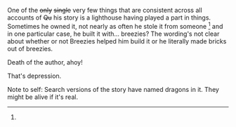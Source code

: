 One of the ~~only~~ ~~single~~ very few things that are consistent across all accounts of ~~Qu~~ his story is a lighthouse having played a part in things. Sometimes he owned it, not nearly as often he stole it from someone [^dragon] and in one particular case, he built it with... breezies? The wording's not clear about whether or not Breezies helped him build it or he literally made bricks out of breezies.

Death of the author, ahoy!

That's depression.

[^dragon]:
Note to self: Search versions of the story have named dragons in it. They might be alive if it's real.


